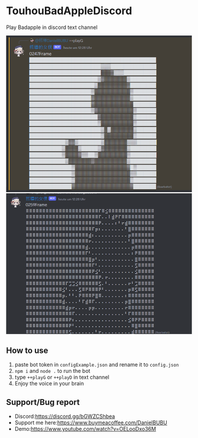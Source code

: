 # TouhouBadAppleDiscord
 Play Badapple in discord text channel
 
![BadApple](./readme_assets/ex1.png)</br>
![BadApple](./readme_assets/ex2.png)</br>

## How to use
1. paste bot token in `configExample.json` and rename it to `config.json`
2. `npm i` and `node .` to run the bot
3. type `++playG` or `++playD` in text channel
4. Enjoy the voice in your brain

## Support/Bug report
- Discord:https://discord.gg/bGWZCShbea
- Support me here:https://www.buymeacoffee.com/DanielBUBU
- Demo:https://www.youtube.com/watch?v=OELooDxo36M
